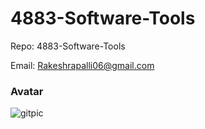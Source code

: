 # 4883-Software-Tools

Repo: 4883-Software-Tools

Email: Rakeshrapalli06@gmail.com

### Avatar
![gitpic](https://github.com/RakeshRapalli6/4883-Software-Tools/assets/123696771/ae1cd087-9634-4318-9285-6206ded905fb)

<img source = "https://github.com/RakeshRapalli6/4883-Software-Tools/assets/123696771/ae1cd087-9634-4318-9285-6206ded905fb" width = 200>

